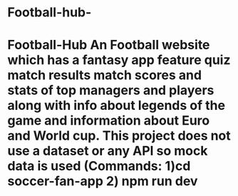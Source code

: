 # Football-hub-
# Football-Hub An Football website which has a fantasy app feature quiz match results match scores and stats of top managers and players along with info about legends of the game and information about Euro and World cup. This project does not use a dataset or any API so mock data is used (Commands: 1)cd soccer-fan-app  2) npm run dev
